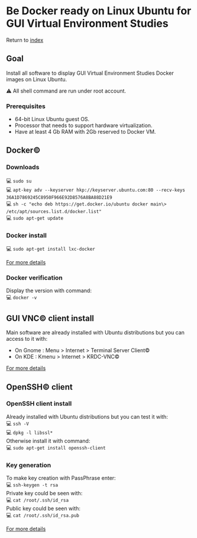 # Be Docker ready on Linux Ubuntu for GUI Virtual Environment Studies

Return to [index](https://github.com/marchandd/docker_index "Index")

## Goal

Install all software to display GUI Virtual Environment Studies Docker images on Linux Ubuntu.

:warning: All shell command are run under root account.

### Prerequisites

- 64-bit Linux Ubuntu guest OS.
- Processor that needs to support hardware virtualization.
- Have at least 4 Gb RAM with 2Gb reserved to Docker VM.

## Docker:copyright:

### Downloads

:computer: `sudo su`  
:computer: `apt-key adv --keyserver hkp://keyserver.ubuntu.com:80 --recv-keys 36A1D7869245C8950F966E92D8576A8BA88D21E9`  
:computer: `sh -c "echo deb https://get.docker.io/ubuntu docker main\> /etc/apt/sources.list.d/docker.list"`  
:computer: `sudo apt-get update`  

### Docker install

:computer: `sudo apt-get install lxc-docker`  

[For more details](https://docs.docker.com/installation/ubuntulinux/ "Installation")

### Docker verification

Display the version with command:  
:computer: `docker -v`  

## GUI VNC:copyright: client install

Main software are already installed with Ubuntu distributions but you can access to it with:  
- On Gnome : Menu > Internet >  Terminal Server Client:copyright:
- On KDE : Kmenu > Internet > KRDC-VNC:copyright:

[For more details](https://help.ubuntu.com/community/VNC/Clients/ "VNC")

## OpenSSH:copyright: client

### OpenSSH client install

Already installed with Ubuntu distributions but you can test it with:  
:computer: `ssh -V`  
:computer: `dpkg -l libssl*`  
Otherwise install it with command:  
:computer: `sudo apt-get install openssh-client`  

### Key generation

To make key creation with PassPhrase enter:  
:computer: `ssh-keygen -t rsa`  
Private key could be seen with:  
:computer: `cat /root/.ssh/id_rsa`  
Public key could be seen with:  
:computer: `cat /root/.ssh/id_rsa.pub`  

[For more details](https://help.ubuntu.com/community/SSH/ "SSH")
